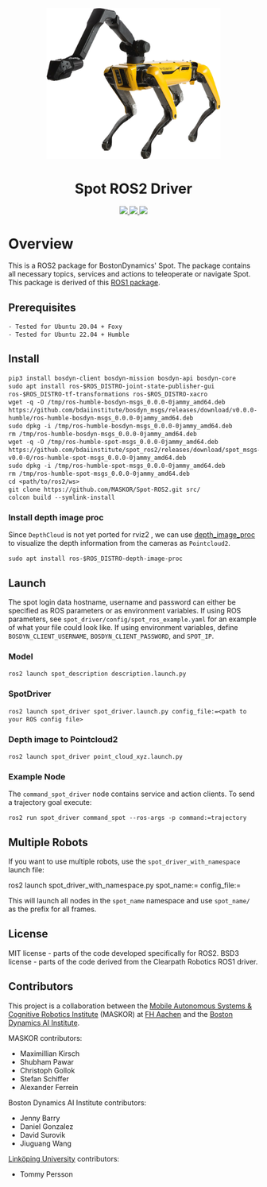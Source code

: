 <p align="center">
  <img src="spot.png" width="350">
  <h1 align="center">Spot ROS2 Driver</h1>
  <p align="center">
    <a href="https://github.com/MASKOR/spot_ros2/blob/main/LICENSE">
      <img src="https://img.shields.io/badge/License-MIT-yellow.svg" />
    </a>
    <a href="https://www.python.org/">
        <img src="https://img.shields.io/badge/built%20with-Python3-red.svg" />
    </a>
    <a href="https://github.com/jiuguangw/Agenoria/actions">
    <img src="https://github.com/jiuguangw/Agenoria/actions/workflows/test.yml/badge.svg">
    </a>
  </p>
</p>

# Overview
This is a ROS2 package for BostonDynamics' Spot. The package contains all necessary topics, services and actions to teleoperate or navigate Spot.
This package is derived of this [ROS1 package](https://github.com/heuristicus/spot_ros).

## Prerequisites
    - Tested for Ubuntu 20.04 + Foxy
    - Tested for Ubuntu 22.04 + Humble

## Install
    pip3 install bosdyn-client bosdyn-mission bosdyn-api bosdyn-core
    sudo apt install ros-$ROS_DISTRO-joint-state-publisher-gui ros-$ROS_DISTRO-tf-transformations ros-$ROS_DISTRO-xacro
    wget -q -O /tmp/ros-humble-bosdyn-msgs_0.0.0-0jammy_amd64.deb https://github.com/bdaiinstitute/bosdyn_msgs/releases/download/v0.0.0-humble/ros-humble-bosdyn-msgs_0.0.0-0jammy_amd64.deb
    sudo dpkg -i /tmp/ros-humble-bosdyn-msgs_0.0.0-0jammy_amd64.deb
    rm /tmp/ros-humble-bosdyn-msgs_0.0.0-0jammy_amd64.deb
    wget -q -O /tmp/ros-humble-spot-msgs_0.0.0-0jammy_amd64.deb https://github.com/bdaiinstitute/spot_ros2/releases/download/spot_msgs-v0.0-0/ros-humble-spot-msgs_0.0.0-0jammy_amd64.deb
    sudo dpkg -i /tmp/ros-humble-spot-msgs_0.0.0-0jammy_amd64.deb
    rm /tmp/ros-humble-spot-msgs_0.0.0-0jammy_amd64.deb
    cd <path/to/ros2/ws>
    git clone https://github.com/MASKOR/Spot-ROS2.git src/
    colcon build --symlink-install

### Install depth image proc
Since `DepthCloud` is not yet ported for rviz2 , we can use [depth_image_proc](http://wiki.ros.org/depth_image_proc) to visualize the depth information from the cameras as `Pointcloud2`.

    sudo apt install ros-$ROS_DISTRO-depth-image-proc

## Launch
The spot login data hostname, username and password can either be specified as ROS parameters or as environment variables.  If using ROS parameters, see `spot_driver/config/spot_ros_example.yaml` for an example of what your file could look like.  If using environment variables, define `BOSDYN_CLIENT_USERNAME`, `BOSDYN_CLIENT_PASSWORD`, and `SPOT_IP`.

### Model
    ros2 launch spot_description description.launch.py

### SpotDriver
    ros2 launch spot_driver spot_driver.launch.py config_file:=<path to your ROS config file>

### Depth image to Pointcloud2
    ros2 launch spot_driver point_cloud_xyz.launch.py

### Example Node
The `command_spot_driver` node contains service and action clients. To send a trajectory goal execute:

    ros2 run spot_driver command_spot --ros-args -p command:=trajectory

## Multiple Robots
If you want to use multiple robots, use the `spot_driver_with_namespace` launch file:

   ros2 launch spot_driver_with_namespace.py spot_name:=<spot name> config_file:=<path to your ROS config file>

This will launch all nodes in the `spot_name` namespace and use `spot_name/` as the prefix for all frames.

## License

MIT license - parts of the code developed specifically for ROS2.
BSD3 license - parts of the code derived from the Clearpath Robotics ROS1 driver.

## Contributors

This project is a collaboration between the [Mobile Autonomous Systems & Cognitive Robotics Institute](https://maskor.fh-aachen.de/en/) (MASKOR) at [FH Aachen](https://www.fh-aachen.de/en/) and the [Boston Dynamics AI Institute](https://theaiinstitute.com/).

MASKOR contributors:

* Maximillian Kirsch
* Shubham Pawar
* Christoph Gollok
* Stefan Schiffer
* Alexander Ferrein

Boston Dynamics AI Institute contributors:

* Jenny Barry
* Daniel Gonzalez
* David Surovik
* Jiuguang Wang

[Linköping University](https://liu.se/en/organisation/liu/ida) contributors:

* Tommy Persson
